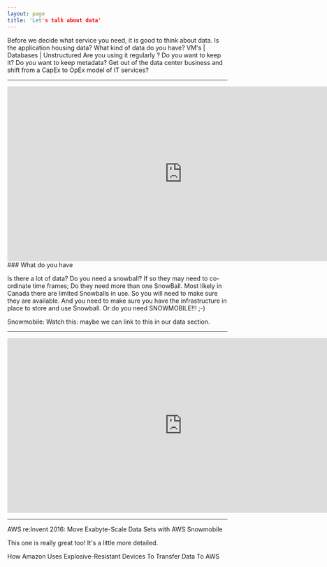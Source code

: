 ```yaml
---
layout: page
title: 'Let's talk about data'
---
```

Before we decide what service you need, it is good to think about data. Is the application housing data? What kind of data do you have? VM's | Databases | Unstructured 
Are you using it regularly ? Do you want to keep it? Do you want to keep metadata? 
Get out of the data center business and shift from a CapEx to OpEx model of IT services? 

<hr />
<iframe style="border: 0px solid rgba(0, 0, 0, 0.1);" width="800" height="400" src="https://bl.ocks.org/HarryStevens/raw/4fba7a62b0ff302ef49768198d4c54c6/" allowfullscreen></iframe>
### What do you have

Is there a lot of data? Do you need a snowball? If so they may need to co-ordinate time frames; Do they need more than one SnowBall. Most likely in Canada there are limited Snowballs in use. So you will need to make sure they are available. And you need to make sure you have the infrastructure in place to store and use Snowball. Or do you need SNOWMOBILE!!! ;-) 

Snowmobile: Watch this: maybe we can link to this in our data section.  

<hr />
<iframe style="border: 0px solid rgba(0, 0, 0, 0.1);" width="800" height="400" src="https://www.youtube.com/watch?v=8vQmTZTq7nw" allowfullscreen></iframe>

- - -

AWS re:Invent 2016: Move Exabyte-Scale Data Sets with AWS Snowmobile 

 


 

This one is really great too! It's a little more detailed.  

How Amazon Uses Explosive-Resistant Devices To Transfer Data To AWS 



